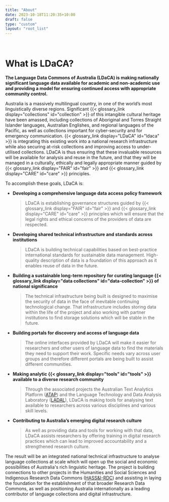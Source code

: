 ```yaml
---
title: "About"
date: 2023-10-18T11:20:35+10:00
draft: false
type: "custom"
layout: "root_list"
---
```


<br>

# What is LDaCA?

**The Language Data Commons of Australia (LDaCA) is making nationally significant language data available for academic and non-academic use and providing a model for ensuring continued access with appropriate community control.**

Australia is a massively multilingual country, in one of the world’s most linguistically diverse regions. Significant {{< glossary_link display="collections" id="collection" >}} of this intangible cultural heritage have been amassed, including collections of Aboriginal and Torres Straight Islander languages, Australian Englishes, and regional languages of the Pacific, as well as collections important for cyber-security and for emergency communication. {{< glossary_link display="LDaCA" id="ldaca" >}} is integrating this existing work into a national research infrastructure while also securing at-risk collections and improving access to under-utilised collections. LDaCA is thus ensuring that these invaluable resources will be available for analysis and reuse in the future, and that they will be managed in a culturally, ethically and legally appropriate manner guided by {{< glossary_link display="FAIR" id="fair" >}} and {{< glossary_link display="CARE" id="care" >}} principles.

To accomplish these goals, LDaCA is:

- **Developing a comprehensive language data access policy framework**

  > LDaCA is establishing governance structures guided by {{< glossary_link display="FAIR" id="fair" >}} and {{< glossary_link display="CARE" id="care" >}} principles which will ensure that the legal rights and ethical concerns of the providers of data are respected.

- **Developing shared technical infrastructure and standards across institutions**

  > LDaCA is building technical capabilities based on best-practice international standards for sustainable data management. High-quality description of data is a foundation of this approach as it enables reuse of data in the future.

- **Building a sustainable long-term repository for curating language {{< glossary_link display="data collections" id="data-collection" >}} of national significance**
  > The technical infrastructure being built is designed to maximise the security of data in the face of inevitable continuing technological change. That infrastructure includes storing data within the life of the project and also working with partner institutions to find storage solutions which will be stable in the future.
- **Building portals for discovery and access of language data**
  > The online interfaces provided by LDaCA will make it easier for researchers and other users of language data to find the materials they need to support their work. Specific needs vary across user groups and therefore different portals are being built to assist different communities.
- **Making analytic {{< glossary_link display="tools" id="tools" >}} available to a diverse research community**
  > Through the associated projects the Australian Text Analytics Platform ([ATAP](https://www.atap.edu.au)) and the Language Technology and Data Analysis Laboratory ([LADAL](https://ladal.edu.au/)), LDaCA is making tools for analysing text available to researchers across various disciplines and various skill levels.
- **Contributing to Australia’s emerging digital research culture**
  > As well as providing data and tools for working with that data, LDaCA assists researchers by offering training in digital research practices which can lead to improved accountability and a strengthened research culture.

The result will be an integrated national technical infrastructure to analyse language collections at scale which will open up the social and economic possibilities of Australia's rich linguistic heritage. The project is building connections to other projects in the Humanities and Social Sciences and Indigenous Research Data Commons ([HASS&I-RDC](https://ardc.edu.au/hass-and-indigenous-research-data-commons/)) and assisting in laying the foundation for the establishment of that broader Research Data Commons, as well as positioning Australia internationally as a leading contributor of language collections and digital infrastructure.
